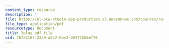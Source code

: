 ```yaml
---
content_type: resource
description: ''
file: https://ol-ocw-studio-app-production.s3.amazonaws.com/courses/res-6-012-introduction-to-probability-spring-2018/7b7a216522a9a9c20bc2e0377bb6ef78_JCQnsPggTp8.pdf
file_type: application/pdf
resourcetype: Document
title: 3play pdf file
uid: 7b7a2165-22a9-a9c2-0bc2-e0377bb6ef78
---
```

